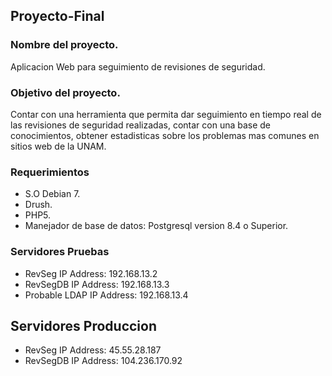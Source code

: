 ## Proyecto-Final
### Nombre del proyecto.
Aplicacion Web para seguimiento de revisiones de seguridad.
### Objetivo del proyecto.
Contar con una herramienta que permita dar seguimiento en tiempo real de las revisiones de seguridad realizadas, contar con una base de conocimientos, obtener estadisticas sobre los problemas mas comunes en sitios web de la UNAM.

### Requerimientos
- S.O Debian 7.
- Drush.
- PHP5.
- Manejador de base de datos: Postgresql version 8.4 o Superior.

### Servidores Pruebas
- RevSeg
  IP Address: 192.168.13.2
- RevSegDB
  IP Address: 192.168.13.3
- Probable LDAP
  IP Address: 192.168.13.4

## Servidores Produccion
- RevSeg
  IP Address: 45.55.28.187
- RevSegDB
  IP Address: 104.236.170.92
